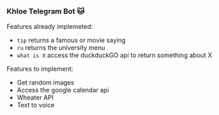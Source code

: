 ### Khloe Telegram Bot :cat:

Features already implemeted:

- `tip` returns a famous or movie saying
- `ru` returns the university menu
- `what is X` access the duckduckGO api to return something about X

Features to implement:

- Get random images
- Access the google calendar api
- Wheater API
- Text to voice

